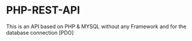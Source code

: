 # PHP-REST-API
This is an API based on PHP &amp; MYSQL without any Framework and for the database connection [PDO]
